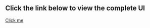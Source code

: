 ## Click the link below to view the complete UI ##
[Click me](https://surya-annadurai-10.github.io/Weekly_test4_CSS_Properties/)
